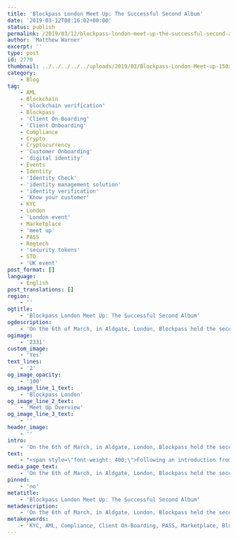 ```yaml
---
title: 'Blockpass London Meet Up: The Successful Second Album'
date: '2019-03-12T08:16:02+00:00'
status: publish
permalink: /2019/03/12/blockpass-london-meet-up-the-successful-second-album
author: 'Matthew Warner'
excerpt: ''
type: post
id: 2770
thumbnail: ../../../../../uploads/2019/03/Blockpass-London-Meet-up-150x150.jpg
category:
    - Blog
tag:
    - AML
    - Blockchain
    - 'blockchain verification'
    - Blockpass
    - 'Client On-Boarding'
    - 'Client Onboarding'
    - Compliance
    - Crypto
    - Cryptocurrency
    - 'Customer Onboarding'
    - 'digital identity'
    - Events
    - Identity
    - 'Identity Check'
    - 'identity management solution'
    - 'identity verification'
    - 'Know your customer'
    - KYC
    - London
    - 'London event'
    - Marketplace
    - 'meet up'
    - PASS
    - Regtech
    - 'security tokens'
    - STO
    - 'UK event'
post_format: []
language:
    - English
post_translations: []
region:
    - ''
ogtitle:
    - 'Blockpass London Meet Up: The Successful Second Album'
ogdescription:
    - 'On the 6th of March, in Aldgate, London, Blockpass held the second of its London Meet Ups. '
ogimage:
    - '2331'
custom_image:
    - 'Yes'
text_lines:
    - '2'
og_image_opacity:
    - '100'
og_image_line_1_text:
    - 'Blockpass London'
og_image_line_2_text:
    - 'Meet Up Overview'
og_image_line_3_text:
    - ''
header_image:
    - ''
intro:
    - 'On the 6th of March, in Aldgate, London, Blockpass held the second of its London Meet Ups. The free event saw people from various industries and backgrounds come together to discuss the issue of data breaches and the huge impact and implications they have in both the traditional and blockchain space, drawn by both the prospect of intellectual discourse with experts and the offer of free pizza and drinks. The event took place between 6 and 9pm, with time for networking before and after the presentations from the guest speakers.'
text:
    - "<span style=\"font-weight: 400;\">Following an introduction from Blockpass’ Guy Davies and a brief overview of recent data breach events by Matthew Warner, the guest speakers took it in turns to present various different aspects of data breach issues.</span>\r\n\r\n<span style=\"font-weight: 400;\">First up, Electra Japonis, Founder and CEO of <a href=\"https://thelawboutique.co.uk/\">The Law Boutique</a>, gave a talk focussed around GDPR, its impact on companies and how rules around data protection are being applied. Japonis covered a number of points, including an in-depth look at the intersection of <a href=\"https://www.blockpass.org/2018/05/04/from-2-billion-to-200-users-gdpr-is-changing-data-compliance-landscape/\">GDPR</a> and blockchain. She also covered the issues that had led to the rise of these new regulations, with companies misusing data and the dangers of false digital representations of individuals being taken as accurate. Japonis finished off by describing essential steps for companies to implement with good practices to follow which would ensure compliance with the regulations.</span>\r\n\r\n<span style=\"font-weight: 400;\">Next to speak was Fernando Martinho, CTO &amp; Co-Founder of <a href=\"https://naoris.com/\">Naoris,</a> who spoke on blockchain-based cybersecurity and what Naoris is doing to combat the threats of hacks and data breaches. Providing an insight into the methods by which hackers gain access to networks and pointing out notable cases, Martinho explained the type of threats that are being faced currently and what a malicious actor can do when gaining control of a system. Martinho spoke on the failings of centralised security models and the impossibility of securing these traditional systems, with some terrifying statistics regarding hackers, detectability, data loss and the sheer amount of money that is being thrown futilely at an issue which needs to be tackled in a completely different way. Fortunately, Martinho explained, blockchain-based cyber security (as is being developed and used by Naoris), has the potential to blunt these kinds of threats in a way that has not been possible before.</span>\r\n\r\n<span style=\"font-weight: 400;\">Liam Bell, Research Lead at the <a href=\"https://identity-lab.blockpass.org/\">Blockpass Identity Lab</a>, and Research Fellow within the Center for Distributed Computing, Networking and Security at Edinburgh Napier University, presented to the meet up on the topic of zero knowledge proofs (as well as highlighting a few related areas) and how they can be used to ensure data privacy and stand poised to revolutionise verification methods. Bell brought the mathematically-intensive subject down to a level where all could understand (most of) the discussion and made the benefits of a future with zero knowledge proofs abundantly clear.</span>\r\n\r\n<span style=\"font-weight: 400;\">Rounding off the talks was a fireside chat with Digax CEO Ben Morley, who spoke about Digax and its relationship with Blockpass, before answering a number of questions around the cryptocurrency and regulatory space. Questions included both general and more targeted topics, such as the viability of a self-sovereign identity in the cryptocurrency space, competition between centralised and decentralised exchanges, and the Coinbase neutrino acquisition.</span>\r\n\r\n<span style=\"font-weight: 400;\">The meet up continued with the room breaking down into smaller groups to network and discuss what had been said in the talks. The topic proved popular, with many guests staying far beyond the official end of the event and continuing the discussions in nearby drinking establishments. Such enthusiasm and in-depth discourse is the goal of the meet ups and we would love to see you at future events. Please contact Blockpass with topics or themes you would like to see for these meet ups and keep an eye on the Blockpass website, eventbrite and our social media pages for more information about future events.</span>"
media_page_text:
    - 'On the 6th of March, in Aldgate, London, Blockpass held the second of its London Meet Ups. The free event saw people from various industries and backgrounds come together to discuss the issue of data breaches and the huge impact and implications they have in both the traditional and blockchain space, drawn by both the prospect of intellectual discourse with experts and the offer of free pizza and drinks. The event took place between 6 and 9pm, with time for networking before and after the presentations from the guest speakers.'
pinned:
    - 'no'
metatitle:
    - 'Blockpass London Meet Up: The Successful Second Album'
metadescription:
    - 'On the 6th of March, in Aldgate, London, Blockpass held the second of its London Meet Ups. The free event saw people from various industries and backgrounds come together to discuss the issue of data breaches and the huge impact and implications they have in both the traditional and blockchain space, drawn by both the prospect of intellectual discourse with experts and the offer of free pizza and drinks. The event took place between 6 and 9pm, with time for networking before and after the presentations from the guest speakers.'
metakeywords:
    - 'KYC, AML, Compliance, Client On-Boarding, PASS, Marketplace, Blockpass, Identity, Identity Verification, Customer Onboarding, Digital identity, identity management solution, Identity Verification, Know your customer, regtech, security tokens, sto, blockchain verification, identity check, client onboarding, cryptocurrency, blockchain, crypto, events, meet up, London, UK event, London event'
---
```

<!DOCTYPE html PUBLIC "-//W3C//DTD HTML 4.0 Transitional//EN" "http://www.w3.org/TR/REC-html40/loose.dtd">
<?xml encoding="UTF-8">
